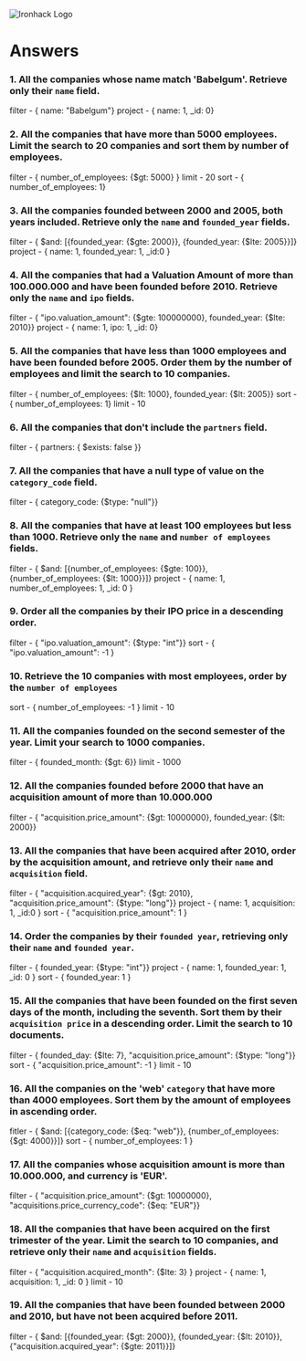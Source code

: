 ![Ironhack Logo](https://i.imgur.com/1QgrNNw.png)

# Answers

### 1. All the companies whose name match 'Babelgum'. Retrieve only their `name` field.

<!-- Your Code Goes Here -->
filter - { name: "Babelgum"}
project - { name: 1, _id: 0}

### 2. All the companies that have more than 5000 employees. Limit the search to 20 companies and sort them by **number of employees**.

<!-- Your Code Goes Here -->
filter - { number_of_employees: {$gt: 5000} }
limit - 20
sort - { number_of_employees: 1}

### 3. All the companies founded between 2000 and 2005, both years included. Retrieve only the `name` and `founded_year` fields.

<!-- Your Code Goes Here -->
filter - { $and: [{founded_year: {$gte: 2000}}, {founded_year: {$lte: 2005}}]}
project - { name: 1, founded_year: 1, _id:0 }

### 4. All the companies that had a Valuation Amount of more than 100.000.000 and have been founded before 2010. Retrieve only the `name` and `ipo` fields.

<!-- Your Code Goes Here -->
filter - { "ipo.valuation_amount": {$gte: 100000000}, founded_year: {$lte: 2010}}
project - { name: 1, ipo: 1, _id: 0}

### 5. All the companies that have less than 1000 employees and have been founded before 2005. Order them by the number of employees and limit the search to 10 companies.

<!-- Your Code Goes Here -->
filter - { number_of_employees: {$lt: 1000}, founded_year: {$lt: 2005}}
sort - { number_of_employees: 1}
limit - 10

### 6. All the companies that don't include the `partners` field.

<!-- Your Code Goes Here -->
filter - { partners: { $exists: false }}

### 7. All the companies that have a null type of value on the `category_code` field.

<!-- Your Code Goes Here -->
filter - { category_code: {$type: "null"}}

### 8. All the companies that have at least 100 employees but less than 1000. Retrieve only the `name` and `number of employees` fields.

<!-- Your Code Goes Here -->
filter - { $and: [{number_of_employees: {$gte: 100}},  {number_of_employees: {$lt: 1000}}]}
project - { name: 1, number_of_employees: 1, _id: 0 }

### 9. Order all the companies by their IPO price in a descending order.

<!-- Your Code Goes Here -->
filter - { "ipo.valuation_amount": {$type: "int"}}
sort - { "ipo.valuation_amount": -1 }

### 10. Retrieve the 10 companies with most employees, order by the `number of employees`

<!-- Your Code Goes Here -->
sort - { number_of_employees: -1 }
limit - 10

### 11. All the companies founded on the second semester of the year. Limit your search to 1000 companies.

<!-- Your Code Goes Here -->
filter - { founded_month: {$gt: 6}}
limit - 1000

### 12. All the companies founded before 2000 that have an acquisition amount of more than 10.000.000

<!-- Your Code Goes Here -->
filter - { "acquisition.price_amount": {$gt: 10000000}, founded_year: {$lt: 2000}}

### 13. All the companies that have been acquired after 2010, order by the acquisition amount, and retrieve only their `name` and `acquisition` field.

<!-- Your Code Goes Here -->
filter - { "acquisition.acquired_year": {$gt: 2010}, "acquisition.price_amount": {$type: "long"}}
project - { name: 1, acquisition: 1, _id:0 }
sort - { "acquisition.price_amount": 1 }

### 14. Order the companies by their `founded year`, retrieving only their `name` and `founded year`.

<!-- Your Code Goes Here -->
filter - { founded_year: {$type: "int"}}
project - { name: 1, founded_year: 1, _id: 0 }
sort - { founded_year: 1 }

### 15. All the companies that have been founded on the first seven days of the month, including the seventh. Sort them by their `acquisition price` in a descending order. Limit the search to 10 documents.

<!-- Your Code Goes Here -->
filter - { founded_day: {$lte: 7}, "acquisition.price_amount": {$type: "long"}}
sort - { "acquisition.price_amount": -1 }
limit - 10

### 16. All the companies on the 'web' `category` that have more than 4000 employees. Sort them by the amount of employees in ascending order.

<!-- Your Code Goes Here -->
fitler - { $and: [{category_code: {$eq: "web"}}, {number_of_employees: {$gt: 4000}}]}
sort - { number_of_employees: 1 }

### 17. All the companies whose acquisition amount is more than 10.000.000, and currency is 'EUR'.

<!-- Your Code Goes Here -->
filter - { "acquisition.price_amount": {$gt: 10000000}, "acquisitions.price_currency_code": {$eq: "EUR"}}

### 18. All the companies that have been acquired on the first trimester of the year. Limit the search to 10 companies, and retrieve only their `name` and `acquisition` fields.

<!-- Your Code Goes Here -->
filter - { "acquisition.acquired_month": {$lte: 3} }
project - { name: 1, acquisition: 1, _id: 0 }
limit - 10

### 19. All the companies that have been founded between 2000 and 2010, but have not been acquired before 2011.

<!-- Your Code Goes Here -->
filter - { $and: [{founded_year: {$gt: 2000}}, {founded_year: {$lt: 2010}}, {"acquisition.acquired_year": {$gte: 2011}}]}